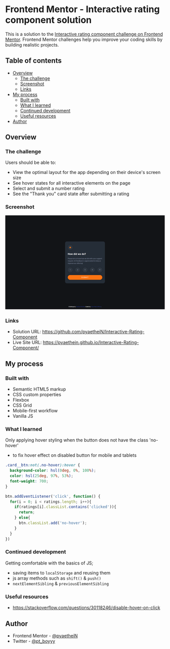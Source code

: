 # Frontend Mentor - Interactive rating component solution

This is a solution to the [Interactive rating component challenge on Frontend Mentor](https://www.frontendmentor.io/challenges/interactive-rating-component-koxpeBUmI). Frontend Mentor challenges help you improve your coding skills by building realistic projects. 

## Table of contents

- [Overview](#overview)
  - [The challenge](#the-challenge)
  - [Screenshot](#screenshot)
  - [Links](#links)
- [My process](#my-process)
  - [Built with](#built-with)
  - [What I learned](#what-i-learned)
  - [Continued development](#continued-development)
  - [Useful resources](#useful-resources)
- [Author](#author)

## Overview

### The challenge

Users should be able to:

- View the optimal layout for the app depending on their device's screen size
- See hover states for all interactive elements on the page
- Select and submit a number rating
- See the "Thank you" card state after submitting a rating

### Screenshot

![](./solution-design/desktop-preview.png)

### Links

- Solution URL: https://github.com/pyaetheiN/Interactive-Rating-Component
- Live Site URL: https://pyaethein.github.io/Interactive-Rating-Component/

## My process

### Built with

- Semantic HTML5 markup
- CSS custom properties
- Flexbox
- CSS Grid
- Mobile-first workflow
- Vanilla JS

### What I learned

Only applying hover styling when the button does not have the class 'no-hover' 
- to fix hover effect on disabled button for mobile and tablets

```css
.card__btn:not(.no-hover):hover {
  background-color: hsl(0deg, 0%, 100%);
  color: hsl(25deg, 97%, 53%);
  font-weight: 700;
}
```
```js
btn.addEventListener('click', function() {
  for(i = 0; i < ratings.length; i++){
    if(ratings[i].classList.contains('clicked')){
      return;
    } else{
      btn.classList.add('no-hover');
    }
  }
})
```

### Continued development

Getting comfortable with the basics of JS;
- saving items to `localStorage` and reusing them    
- js array methods such as `shift()` & `push()`
- `nextElementSibling` & `previousElementSibling`

### Useful resources

- https://stackoverflow.com/questions/30118246/disable-hover-on-click

## Author

- Frontend Mentor - [@pyaetheiN](https://www.frontendmentor.io/profile/pyaetheiN)
- Twitter - [@pt_boyyy](https://www.twitter.com/pt_boyyy)